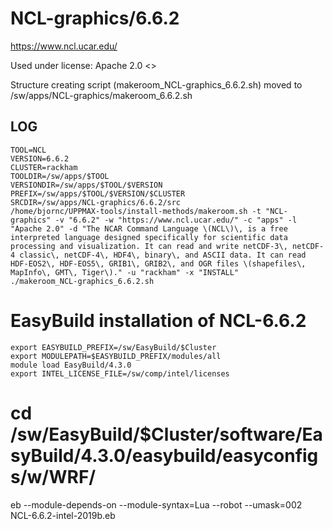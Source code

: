 NCL-graphics/6.6.2
========================

<https://www.ncl.ucar.edu/>

Used under license:
Apache 2.0
<>

Structure creating script (makeroom_NCL-graphics_6.6.2.sh) moved to /sw/apps/NCL-graphics/makeroom_6.6.2.sh

LOG
---

    TOOL=NCL
    VERSION=6.6.2
    CLUSTER=rackham
    TOOLDIR=/sw/apps/$TOOL
    VERSIONDIR=/sw/apps/$TOOL/$VERSION
    PREFIX=/sw/apps/$TOOL/$VERSION/$CLUSTER
    SRCDIR=/sw/apps/NCL-graphics/6.6.2/src
    /home/bjornc/UPPMAX-tools/install-methods/makeroom.sh -t "NCL-graphics" -v "6.6.2" -w "https://www.ncl.ucar.edu/" -c "apps" -l "Apache 2.0" -d "The NCAR Command Language \(NCL\)\, is a free interpreted language designed specifically for scientific data processing and visualization. It can read and write netCDF-3\, netCDF-4 classic\, netCDF-4\, HDF4\, binary\, and ASCII data. It can read HDF-EOS2\, HDF-EOS5\, GRIB1\, GRIB2\, and OGR files \(shapefiles\, MapInfo\, GMT\, Tiger\)." -u "rackham" -x "INSTALL"
    ./makeroom_NCL-graphics_6.6.2.sh

# EasyBuild installation of NCL-6.6.2

    export EASYBUILD_PREFIX=/sw/EasyBuild/$Cluster
    export MODULEPATH=$EASYBUILD_PREFIX/modules/all
    module load EasyBuild/4.3.0
    export INTEL_LICENSE_FILE=/sw/comp/intel/licenses

#   cd /sw/EasyBuild/$Cluster/software/EasyBuild/4.3.0/easybuild/easyconfigs/w/WRF/
eb --module-depends-on --module-syntax=Lua --robot --umask=002 NCL-6.6.2-intel-2019b.eb




